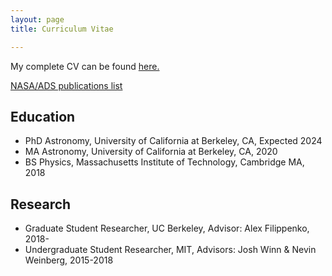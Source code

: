 ```yaml
---
layout: page
title: Curriculum Vitae

---
```


My complete CV can be found <a href="https://kcpatra45.github.io/CV_KP.pdf" target="_blank">here.</a>

[NASA/ADS publications list](https://ui.adsabs.harvard.edu/user/libraries/P56vdUZHQ4WGvv20V_oR_Q)


## Education

- PhD Astronomy, University of California at Berkeley, CA,  Expected 2024
- MA Astronomy, University of California at Berkeley, CA,  2020
- BS Physics, Massachusetts Institute of Technology, Cambridge MA, 2018

## Research 

- Graduate Student Researcher, UC Berkeley, Advisor: Alex Filippenko, 2018-
- Undergraduate Student Researcher, MIT, Advisors: Josh Winn & Nevin Weinberg, 2015-2018 

<!---

## Awards

- Sunil Nagaraj, Landon Noll, & The Otellini Family Graduate Fellowship, 2021-
- Outstanding Graduate Student Instructor, Astronomy UC Berkeley, 2020
- Carl & Betty Helmholz Fellowship, International-House UC Berkeley, 2018
- Alan H. Barrett Prize in Astrophysics, MIT, 2018
- Phi Beta Kappa, MIT, 2018
- Ilona Karmel Writing Prize - Fiction, MIT, 2017
- Pestalozzi International Village Trust Scholarship, United Kingdom, 2011

## Teaching

- Head Graduate Student Instructor, *Introduction to General Astronomy*, UC Berkeley, Fall 2019
- Graduate Student Instructor, *Introduction to General Astronomy*, UC Berkeley, Fall 2018
- Developed Sophomore-Level Experimental Physics Course 8.S12, MIT, Fall 2017
- Lecturer, MIT High-School Summer Program, MIT, August 2017
- High-School Physics and Mathematics Instructor, Oaktree International School, Kolkata, India, October 2013 - April 2014


## Publications
#### >45 ATels/TNS Reports/GCN Circulars
#### 13 total refereed (4 first-author); 236 total citations (138 first-author)

1. Patra, Kishore C.; Lu, Wenbin; Brink, Thomas G.; et al., *Spectropolarimetry of the tidal disruption event AT 2019qiz: a quasispherical reprocessing layer*, MNRAS, 612, 1696 (2022)
2. Patra, Kishore C.; Yang, Yi; Brink, Thomas G.; et al., *Spectropolarimetry of the Type Ia SN 2019ein rules out significant global asphericity of the ejecta*, MNRAS, 509, 4058 (2022)
3. Patra, Kishore C.; Winn, Joshua N.; Holman, Matthew J.; et al., *The Continuing Search for Evidence of Tidal Orbital Decay of Hot Jupiters*, AJ, 159, 150 (2020)
4. Patra, Kishore C.; Winn, Joshua N.; Holman, Matthew J.; et al., *The Apparently Decaying Orbit of WASP-12b*, AJ, 154, 4 (2017)
5. Cai, Y. -Z.; Pastorello, A.; Fraser, M.; et al., *Observations of the luminous red nova AT 2021biy in the nearby galaxy NGC 4631*, 2022arXiv220700734C, (2022)
6. Vasylyev, Sergiy S.; Filippenko, Alexei V.; Vogl, Christian; et al., *Early-Time Ultraviolet Spectroscopy and Optical Follow-up Observations of the Type IIP Supernova 2021yja*, 2022arXiv220308001V, (2022)
7. Sollerman, J.; Yang, S.; Schulze, S.; et al., *The Type II supernova SN 2020jfo in M 61, implications for progenitor system, and explosion dynamics*, A&A, 655, 105 (2021)
8. Kilpatrick, Charles D.; Coulter, David A.; Arcavi, Iair; et al., *The Gravity Collective: A Search for the Electromagnetic Counterpart to the Neutron Star-Black Hole Merger GW190814*, ApJ, 923, 258 (2021)
9. Zhang, Keto D.; Murakami, Yukei S.; Stahl, Benjamin E.; et al., *Improving bayesian posterior correlation analysis on type Ia supernova luminosity evolution*, MNRAS Letters, 503, 33 (2021)
10. Murakami, Yukei S.; Stahl, Benjamin E.; Zhang, Keto D.; et al., *On the relationship between Type Ia supernova luminosity and host-galaxy properties*, MNRAS Letters, 504, 34 (2021)
11. De Propris, Roberto; West, Michael J.; Andrade-Santos, Felipe; et al., *Brightest cluster galaxies: the centre can(not?) hold*, MNRAS, 500, 310 (2021)
12. Yee, Samuel W.; Winn, Joshua N.; Knutson, Heather A.; et al., *The Orbit of WASP-12b Is Decaying*, ApJ Letters, 888, 5 (2020)
13. Kosiarek, M., Nisley, I., Patra, K.C., et al., *Rotation Period of Asteroid 3494 Purple Mountain*, The Minor Planet Bulletin, 44, 171 (2017)

-->

